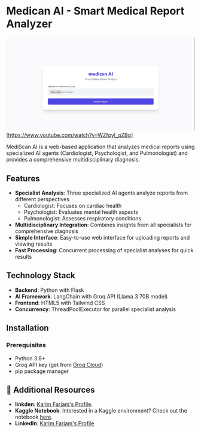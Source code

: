 # Medican AI - Smart Medical Report Analyzer

![MediScan AI Banner](image1.png)[https://www.youtube.com/watch?v=WZfpyl_qZBg]

MediScan AI is a web-based application that analyzes medical reports using specialized AI agents (Cardiologist, Psychologist, and Pulmonologist) and provides a comprehensive multidisciplinary diagnosis.

## Features

- **Specialist Analysis**: Three specialized AI agents analyze reports from different perspectives
  - Cardiologist: Focuses on cardiac health
  - Psychologist: Evaluates mental health aspects
  - Pulmonologist: Assesses respiratory conditions
- **Multidisciplinary Integration**: Combines insights from all specialists for comprehensive diagnosis
- **Simple Interface**: Easy-to-use web interface for uploading reports and viewing results
- **Fast Processing**: Concurrent processing of specialist analyses for quick results

## Technology Stack

- **Backend**: Python with Flask
- **AI Framework**: LangChain with Groq API (Llama 3 70B model)
- **Frontend**: HTML5 with Tailwind CSS
- **Concurrency**: ThreadPoolExecutor for parallel specialist analysis

## Installation

### Prerequisites

- Python 3.8+
- Groq API key (get from [Groq Cloud](https://console.groq.com/))
- pip package manager

## 🔗 Additional Resources
- **linkden**: [Karim Farjam's Profile](https://www.linkedin.com/in/karim-farjam-a6b72549/).
- **Kaggle Notebook**: Interested in a Kaggle environment? Check out the notebook [here](https://www.kaggle.com/parhamfarjam).
- **LinkedIn**: [Karim Farjam's Profile](https://www.linkedin.com/in/karim-farjam-a6b72549/)
